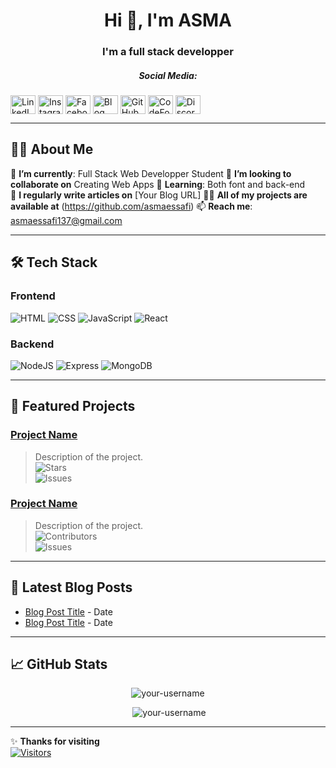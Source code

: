<!-- Template for README profile github that can replace the placeholders with their own information -->

<h1 align="center">Hi 👋, I'm ASMA</h1>
<h3 align="center">I'm a full stack developper</h3>

<h5 align="center">Social Media:</h5>
<p align="center">
  
  <a href="https://linkedin.com/in/asma-essafi-a60a43331/" target="blank"><img align="center" src="https://raw.githubusercontent.com/rahuldkjain/github-profile-readme-generator/master/src/images/icons/Social/linked-in-alt.svg" alt="LinkedIn" height="30" width="40" /></a>
  <a href="https://instagram.com/369asma137/" target="blank"><img align="center" src="https://raw.githubusercontent.com/rahuldkjain/github-profile-readme-generator/master/src/images/icons/Social/instagram.svg" alt="Instagram" height="30" width="40" /></a>
  <a href="https://facebook.com/profile.php?id=100011164785451" target="blank"><img align="center" src="https://raw.githubusercontent.com/rahuldkjain/github-profile-readme-generator/master/src/images/icons/Social/facebook.svg" alt="Facebook" height="30" width="40" /></a>
 <a href="[YourBlogURL]" target="blank"><img align="center" src="https://raw.githubusercontent.com/rahuldkjain/github-profile-readme-generator/master/src/images/icons/Social/rss.svg" alt="Blog" height="30" width="40" /></a>
<a href="https://github.com/asmaessafi" target="blank"><img align="center" src="https://raw.githubusercontent.com/rahuldkjain/github-profile-readme-generator/master/src/images/icons/Social/github.svg" alt="GitHub" height="30" width="40" /></a>
<a href="https://codeforces.com/profile/[YourUsername]" target="blank"><img align="center" src="https://raw.githubusercontent.com/rahuldkjain/github-profile-readme-generator/master/src/images/icons/Social/codeforces.svg" alt="CodeForces" height="30" width="40" /></a>
  <a href="https://discord.gg/Cf4DqWhG" target="blank"><img align="center" src="https://raw.githubusercontent.com/rahuldkjain/github-profile-readme-generator/master/src/images/icons/Social/discord.svg" alt="Discord" height="30" width="40" /></a>
  
</p>

---

## 🧑‍💻 **About Me**  
🔭 **I’m currently**: Full Stack Web Developper Student 
👯 **I’m looking to collaborate on** Creating Web Apps 
🌱 **Learning**: Both font and back-end  
📝 **I regularly write articles on** [Your Blog URL] 
👨‍💻 **All of my projects are available at** (https://github.com/asmaessafi)
📫 **Reach me**:   asmaessafi137@gmail.com


---

## 🛠️ **Tech Stack**

### **Frontend**
![HTML](https://img.shields.io/badge/HTML-E34F26?style=flat&logo=html5&logoColor=white)
![CSS](https://img.shields.io/badge/CSS-1572B6?style=flat&logo=css3&logoColor=white)
![JavaScript](https://img.shields.io/badge/JavaScript-F7DF1E?style=flat&logo=javascript&logoColor=black)
![React](https://img.shields.io/badge/React-61DAFB?style=flat&logo=react&logoColor=black)

### **Backend**
![NodeJS](https://img.shields.io/badge/NodeJS-339933?style=flat&logo=node.js&logoColor=white)
![Express](https://img.shields.io/badge/Express-000000?style=flat&logo=express&logoColor=white)
![MongoDB](https://img.shields.io/badge/MongoDB-47A248?style=flat&logo=mongodb&logoColor=white)

---

## 🚀 **Featured Projects**

### [Project Name](#)  
> Description of the project.  
> ![Stars](https://img.shields.io/github/stars/your-username/project-name?style=social)  
> ![Issues](https://img.shields.io/github/issues/your-username/project-name?style=flat)  

### [Project Name](#)  
> Description of the project.  
> ![Contributors](https://img.shields.io/github/contributors/your-username/project-name?style=flat)  
> ![Issues](https://img.shields.io/github/issues/your-username/project-name?style=flat)  

---

## 📝 **Latest Blog Posts**

- [Blog Post Title](#) - Date  
- [Blog Post Title](#) - Date  

---

## 📈 **GitHub Stats**

<p align="center"><img src="https://github-readme-streak-stats.herokuapp.com/?user=your-username&" alt="your-username" /></p>
<p align="center">&nbsp;<img src="https://github-readme-stats.vercel.app/api?username=your-username&show_icons=true&locale=en" alt="your-username" /></p>

---

✨ **Thanks for visiting**  
[![Visitors](https://visitor-badge.laobi.icu/badge?page_id=your-username.your-asmaessafi)](https://github.com/asmaessafi)
